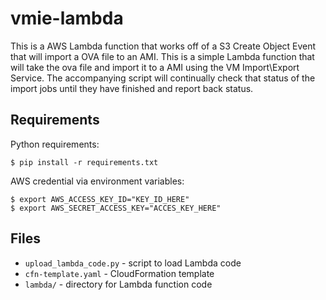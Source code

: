 # vmie-lambda
This is a AWS Lambda function that works off of a S3 Create Object Event that will import a OVA file to an AMI. This is a simple Lambda function that will take the ova file and import it to a AMI using the VM Import\Export Service. The accompanying script will continually check that status of the import jobs until they have finished and report back status.

## Requirements
Python requirements:

    $ pip install -r requirements.txt

AWS credential via environment variables:

    $ export AWS_ACCESS_KEY_ID="KEY_ID_HERE"
    $ export AWS_SECRET_ACCESS_KEY="ACCES_KEY_HERE"

## Files
* `upload_lambda_code.py` - script to load Lambda code
* `cfn-template.yaml` - CloudFormation template
* `lambda/` - directory for Lambda function code
